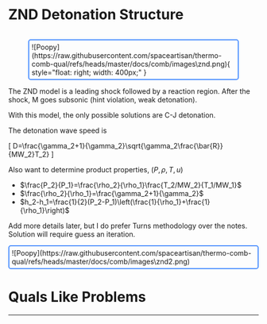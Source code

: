 # ZND Detonation Structure

<figure markdown="span" style="float: right; display: table; border: 2px solid rgb(68, 138, 255); padding: 5px; border-radius: 5px;">
    ![Poopy](https://raw.githubusercontent.com/spaceartisan/thermo-comb-qual/refs/heads/master/docs/comb/images\znd.png){ style="float: right; width: 400px;" }
</figure>


The ZND model is a leading shock followed by a reaction region. After the shock, M goes subsonic (hint violation, weak detonation).

With this model, the only possible solutions are C-J detonation.

The detonation wave speed is

\[
D=\frac{\gamma_2+1}{\gamma_2}\sqrt{\gamma_2\frac{\bar{R}}{MW_2}T_2}
\]

Also want to determine product properties, ($P,\rho,T,u$)

- $\frac{P_2}{P_1}=\frac{\rho_2}{\rho_1}\frac{T_2/MW_2}{T_1/MW_1}$
- $\frac{\rho_2}{\rho_1}=\frac{\gamma_2+1}{\gamma_2}$
- $h_2-h_1=\frac{1}{2}(P_2-P_1)\left(\frac{1}{\rho_1}+\frac{1}{\rho_1}\right)$

Add more details later, but I do prefer Turns methodology over the notes. Solution will require guess an iteration.

<figure markdown="span" style="margin: 0 auto; display: table; border: 2px solid rgb(68, 138, 255); padding: 5px; border-radius: 5px;">
    ![Poopy](https://raw.githubusercontent.com/spaceartisan/thermo-comb-qual/refs/heads/master/docs/comb/images\znd2.png)
</figure>


# Quals Like Problems
---